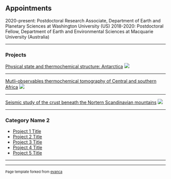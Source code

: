 ## Appointments

2020-present: Postdoctoral Research Associate, Department of Earth and Planetary Sciences at Washington University (US)
2018-2020: Postdoctoral Fellow, Department of Earth and Environmental Sciences at Macquarie University (Australia)

---

### Projects

[Physical state and thermochemical structure: Antarctica](/sample_page)
<img src="images/dummy_thumbnail.jpg?raw=true"/>

---
[Mutli-observables thermochemical tomography of Central and southern Africa](/pdf/sample_presentation.pdf)
<img src="images/dummy_thumbnail.jpg?raw=true"/>

---
[Seismic study of the crust beneath the Nortern Scandinavian mountains](http://example.com/)
<img src="images/dummy_thumbnail.jpg?raw=true"/>

---

### Category Name 2

- [Project 1 Title](http://example.com/)
- [Project 2 Title](http://example.com/)
- [Project 3 Title](http://example.com/)
- [Project 4 Title](http://example.com/)
- [Project 5 Title](http://example.com/)

---




---
<p style="font-size:11px">Page template forked from <a href="https://github.com/evanca/quick-portfolio">evanca</a></p>
<!-- Remove above link if you don't want to attibute -->
